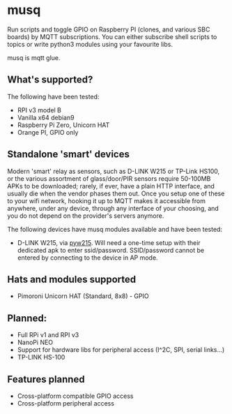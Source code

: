 musq
====

Run scripts and toggle GPIO on Raspberry PI (clones, and various SBC boards) by MQTT subscriptions. You can either subscribe shell scripts to topics or write python3 modules using your favourite libs.

musq is mqtt glue.


What's supported?
-----------------

The following have been tested:
* RPI v3 model B
* Vanilla x64 debian9
* Raspberry Pi Zero, Unicorn HAT
* Orange PI, GPIO only

Standalone 'smart' devices
--------------------------

Modern 'smart' relay as sensors, such as D-LINK W215 or TP-Link HS100, or the various assortment of glass/door/PIR sensors require 50-100MB APKs to be downloaded; rarely, if ever, have a plain HTTP interface, and usually die when the vendor phases them out. Once you setup one of these to your wifi network, hooking it up to MQTT makes it accessible from anywhere, under any device, through any interface of your choosing, and you do not depend on the provider's servers anymore.

The following devices have musq modules available and have been tested:

* D-LINK W215, via [pyw215](https://github.com/LinuxChristian/pyW215). Will need a one-time setup with their dedicated apk to enter ssid/password. SSID/password cannot be entered by connecting to the device in AP mode.


Hats and modules supported
--------------------------

* Pimoroni Unicorn HAT (Standard, 8x8) - GPIO

Planned:
--------
* Full RPi v1 and RPI v3
* NanoPi NEO
* Support for hardware libs for peripheral access (I^2C, SPI, serial links...)
* TP-LINK HS-100

Features planned
----------------
* Cross-platform compatible GPIO access
* Cross-platform peripheral access

<!-- Pushed this file to trigger github's activity thingie -->
